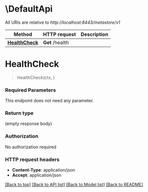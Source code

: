 # \DefaultApi

All URIs are relative to *http://localhost:8443/metastore/v1*

Method | HTTP request | Description
------------- | ------------- | -------------
[**HealthCheck**](DefaultApi.md#HealthCheck) | **Get** /health | 


# **HealthCheck**
> HealthCheck(ctx, )


### Required Parameters
This endpoint does not need any parameter.

### Return type

 (empty response body)

### Authorization

No authorization required

### HTTP request headers

 - **Content-Type**: application/json
 - **Accept**: application/json

[[Back to top]](#) [[Back to API list]](../README.md#documentation-for-api-endpoints) [[Back to Model list]](../README.md#documentation-for-models) [[Back to README]](../README.md)

